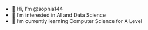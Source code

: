- 👋 Hi, I’m @sophia144
- 👀 I’m interested in AI and Data Science
- 🌱 I’m currently learning Computer Science for A Level 

<!---
sophia144/sophia144 is a ✨ special ✨ repository because its `README.md` (this file) appears on your GitHub profile.
You can click the Preview link to take a look at your changes.
--->
